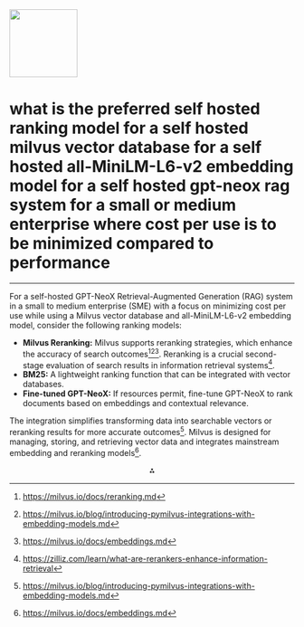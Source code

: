 <img src="https://r2cdn.perplexity.ai/pplx-full-logo-primary-dark%402x.png" class="logo" width="120"/>

# what is the preferred self hosted ranking model for a self hosted milvus vector database for a self hosted all-MiniLM-L6-v2 embedding model for a self hosted gpt-neox rag system for a small or medium enterprise where cost per use is to be minimized compared to performance

---
For a self-hosted GPT-NeoX Retrieval-Augmented Generation (RAG) system in a small to medium enterprise (SME) with a focus on minimizing cost per use while using a Milvus vector database and all-MiniLM-L6-v2 embedding model, consider the following ranking models:

* **Milvus Reranking:** Milvus supports reranking strategies, which enhance the accuracy of search outcomes[^1][^9][^13]. Reranking is a crucial second-stage evaluation of search results in information retrieval systems[^4].
* **BM25:**  A lightweight ranking function that can be integrated with vector databases.
* **Fine-tuned GPT-NeoX:** If resources permit, fine-tune GPT-NeoX to rank documents based on embeddings and contextual relevance.

The integration simplifies transforming data into searchable vectors or reranking results for more accurate outcomes[^9]. Milvus is designed for managing, storing, and retrieving vector data and integrates mainstream embedding and reranking models[^13].

<div style="text-align: center">⁂</div>

[^1]: https://milvus.io/docs/reranking.md

[^2]: https://zilliz.com/blog/why-milvus-makes-building-rag-easier-faster-cost-efficient

[^3]: https://www.shakudo.io/blog/top-9-vector-databases

[^4]: https://zilliz.com/learn/what-are-rerankers-enhance-information-retrieval

[^5]: https://www.reddit.com/r/LocalLLaMA/comments/18j39qt/what_embedding_models_are_you_using_for_rag/

[^6]: https://zilliz.com/learn/ranking-models-what-are-they-and-when-to-use-them

[^7]: https://www.galileo.ai/blog/mastering-rag-choosing-the-perfect-vector-database

[^8]: https://www.singlestore.com/blog/choosing-a-vector-database-for-your-gen-ai-stack/

[^9]: https://milvus.io/blog/introducing-pymilvus-integrations-with-embedding-models.md

[^10]: https://dataloop.ai/library/model/sentence-transformers_all-minilm-l6-v2/

[^11]: https://milvus.io/blog/build-multi-tenancy-rag-with-milvus-best-practices-part-one.md

[^12]: https://www.cloudraft.io/blog/top-5-vector-databases

[^13]: https://milvus.io/docs/embeddings.md

[^14]: https://milvus.io/docs/comparison.md

[^15]: https://milvus.io

[^16]: https://www.digitalocean.com/community/conceptual-articles/how-to-choose-the-right-vector-database

[^17]: https://github.com/milvus-io/milvus/discussions/6302

[^18]: https://www.reddit.com/r/LangChain/comments/170jigz/my_strategy_for_picking_a_vector_database_a/

[^19]: https://www.reddit.com/r/vectordatabase/comments/170j6zd/my_strategy_for_picking_a_vector_database_a/

[^20]: https://milvus.io/docs/how_to_enhance_your_rag.md

